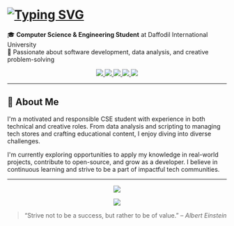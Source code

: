 # [![Typing SVG](https://readme-typing-svg.demolab.com?font=Fira+Code&size=35&pause=1000&color=F7F7F7&width=800&lines=%F0%9F%91%8B+Hi%2C+I'm+MD.+Mohiuddin+Ahmed)](https://git.io/typing-svg)

🎓 **Computer Science & Engineering Student** at Daffodil International University  
💼 Passionate about software development, data analysis, and creative problem-solving  

<p align="center">
  <a href="https://sites.google.com/view/mohi28">
    <img src="https://img.shields.io/badge/Portfolio-255E63?style=for-the-badge&logo=About.me&logoColor=white"/>
  </a>
  <a href="mailto:akibh987@gmail.com">
    <img src="https://img.shields.io/badge/Gmail-D14836?style=for-the-badge&logo=gmail&logoColor=white"/>
  </a>
  <a href="https://www.linkedin.com/in/mohi28/">
    <img src="https://img.shields.io/badge/LinkedIn-0077B5?style=for-the-badge&logo=linkedin&logoColor=white"/>
  </a>
  <a href="https://dev.to/slightsmile">
    <img src="https://img.shields.io/badge/dev.to-0A0A0A?style=for-the-badge&logo=devdotto&logoColor=white"/>
  </a>
  <a href="https://t.me/Slightsmile">
    <img src="https://img.shields.io/badge/Telegram-2CA5E0?style=for-the-badge&logo=telegram&logoColor=white"/>
  </a>
</p>


---

## 🚀 About Me

I'm a motivated and responsible CSE student with experience in both technical and creative roles. From data analysis and scripting to managing tech stores and crafting educational content, I enjoy diving into diverse challenges.

I'm currently exploring opportunities to apply my knowledge in real-world projects, contribute to open-source, and grow as a developer. I believe in continuous learning and strive to be a part of impactful tech communities.

---

<p align="center">
  <a href="="https://skills.syvixor.com">
    <img src="https://skills.syvixor.com/api/icons?i=c,cpp,java,python,html,css3,javascript,arduino,git,mysql,ubuntu,latex,figma,canva,capcut" />
  </a>
</p>
<p align="center">
  <a href="="https://github-readme-stats.vercel.app">
    <img src="https://github-readme-stats.vercel.app/api/top-langs/?username=Slightsmile&theme=dark&show_icons=true&hide_border=true&layout=compact" />
  </a>
</p>



> “Strive not to be a success, but rather to be of value.” – *Albert Einstein*

